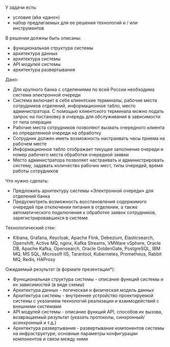 У задачи есть:
- условия (aka «дано»)
- набор предлагаемых для ее решения технологий и / или инструментов

В решении должны быть описаны:
- функциональная структура системы
- архитектура данных
- архитектура системы
- API модулей системы
- архитектура развертывания

Дано:
- Для крупного банка с отделениями по всей России необходима система электронной очереди
- Система включает в себя клиентские терминалы, рабочие места сотрудников отделений, информационное табло, место администратора. С помощью клиентского терминала можно подать запрос на постановку в очередь для обслуживания в зависимости от типа операции
- Рабочие места сотрудников позволяют вызвать очередного клиента из определенной очереди на обработку
- Сотрудник должен иметь возможность настраивать часы приема на рабочем месте
- Информационное табло отображает текущее заполнение очереди и номер рабочего места обработки очередной заявки
- Место администратора позволяет настраивать и администрировать систему, задавать количество рабочих мест, типы очередей, время работы сотрудников

Что нужно сделать:
- Предложить архитектуру системы «Электронной очереди» для отделений банка
- Предусмотреть возможность восстановления содержимого очередей при отключении питания в отделении, а также автоматического подключения к обработке заявок сотрудников, зарегистрировавшихся в системе

Технологический стек:
- Kibana, Grafana, Keycloak, Apache Flink, Debezium, Elasticsearch, Openshift, Active MQ, nginx, Kafka Streams, VMWare vSphere, Oracle DB, Apache Kafka, Opensearch, Oracle GoldenGate, PostgreSQL, IBM MQ, MS SQL, Microsoft IIS, Tarantool, Kubernetes, Prometheus, Rabbit MQ, Redis, HAProxy

Ожидаемый результат (в формате презентации*):
- Функциональная структура системы - описание функций системы и их зависимостей (в виде схемы)
- Архитектура данных - логическая и физическая модель данных
- Архитектура cистемы - внутреннее устройство проектируемой системы с указанием технологий реализации и взаимодействий с внешними системами
- API модулей системы - описание функций API, способов их вызова, возвращаемый результат (указать протоколы, синхронный/асинхронный и т.д.)
- Архитектура развертывания - развертывание компонентов системы на инфраструктуре, основные параметры конфигурации компонентов и связи между ними